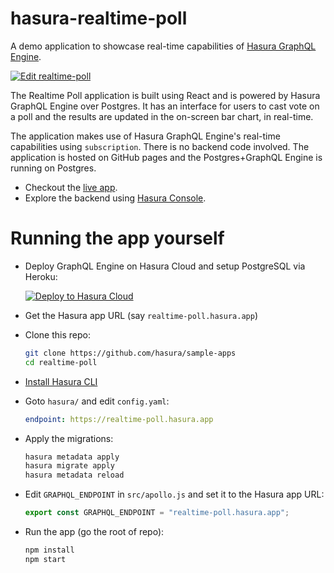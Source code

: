 # hasura-realtime-poll

A demo application to showcase real-time capabilities of [Hasura GraphQL
Engine](https://github.com/hasura/graphql-engine).

[![Edit realtime-poll](https://codesandbox.io/static/img/play-codesandbox.svg)](https://codesandbox.io/s/github/hasura/sample-apps/tree/main/realtime-poll?fontsize=14)

The Realtime Poll application is built using React and is powered by Hasura
GraphQL Engine over Postgres. It has an interface for users to cast vote on a
poll and the results are updated in the on-screen bar chart, in real-time.

The application makes use of Hasura GraphQL Engine's real-time capabilities
using `subscription`. There is no backend code involved. The application is
hosted on GitHub pages and the Postgres+GraphQL Engine is running on Postgres.

- Checkout the [live app](https://realtime-poll.demo.hasura.app/).
- Explore the backend using [Hasura
  Console](https://realtime-poll.hasura.app/console).

# Running the app yourself

- Deploy GraphQL Engine on Hasura Cloud and setup PostgreSQL via Heroku:

  [![Deploy to Hasura Cloud](https://graphql-engine-cdn.hasura.io/img/deploy_to_hasura.png)](https://cloud.hasura.io/signup)

- Get the Hasura app URL (say `realtime-poll.hasura.app`)
- Clone this repo:
  ```bash
  git clone https://github.com/hasura/sample-apps
  cd realtime-poll
  ```
- [Install Hasura CLI](https://hasura.io/docs/latest/graphql/core/hasura-cli/install-hasura-cli.html)
- Goto `hasura/` and edit `config.yaml`:
  ```yaml
  endpoint: https://realtime-poll.hasura.app
  ```
- Apply the migrations:
  ```bash
  hasura metadata apply
  hasura migrate apply
  hasura metadata reload
  ```
- Edit `GRAPHQL_ENDPOINT` in `src/apollo.js` and set it to the
  Hasura app URL:
  ```js
  export const GRAPHQL_ENDPOINT = "realtime-poll.hasura.app";
  ```
- Run the app (go the root of repo):
  ```bash
  npm install
  npm start
  ```

